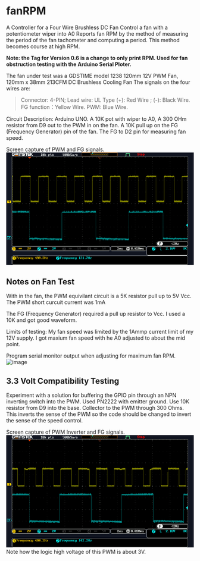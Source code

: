 # fanRPM
A Controller for a Four Wire Brushless DC Fan
Control a fan with a potentiometer wiper into A0
Reports fan RPM by the method of measuring the period of the fan tachometer and computing a period.  This method becomes course at high RPM.

**Note: the Tag for Version 0.6 is a change to only print RPM. Used for fan obstruction testing with the Arduino Serial Ploter.**

The fan under test was a GDSTIME model 1238 120mm 12V PWM Fan, 120mm x 38mm 213CFM DC Brushless Cooling Fan
The signals on the four wires are:
> Connector: 4-PIN; Lead wire: UL Type (+): Red Wire ; (-): Black Wire. FG function：Yellow Wire. PWM: Blue Wire. 

Circuit Description:
Arduino UNO.
A 10K pot with wiper to A0,
A 300 OHm resistor from D9 out to the PWM in on the fan.
A 10K pull up on the FG (Frequency Generator) pin of the fan.  The FG to D2 pin for measuring fan speed.

Screen capture of PWM and FG signals.
![CH1_PWM_CH2_FG.png](CH1_PWM_CH2_FG.png)

## Notes on Fan Test
With in the fan, the PWM equivilant circuit is a 5K resistor pull up to 5V Vcc.
The PWM short curcuit current was 1mA

The FG (Frequency Generator) required a pull up resistor to Vcc. I used a 10K and got good waveform.

Limits of testing: 
My fan speed was limited by the 1Ammp current limit of my 12V supply.  I got maxium fan speed with he A0 adjusted to about the mid point.

Program serial monitor output when adjusting for maximum fan RPM.
![image](https://github.com/ForrestErickson/fanRPM/assets/5836181/a9d557da-bb3a-45a3-9584-eb1630191ea1)

## 3.3 Volt Compatibility Testing
Experiment with a solution for buffering the GPIO pin through an NPN inverting switch into the PWM.
Used PN2222 with emitter ground. Use 10K resistor from D9 into the base. Collector to the PWM through 300 Ohms.
This inverts the sense of the PWM so the code should be changed to invert the sense of the speed control.  

Screen capture of PWM Inverter and FG signals.
![CH1_PWM_Inverter_CH2_FG.png](CH1_PWM_Inverter_CH2_FG.png)  
Note how the logic high voltage of this PWM is about 3V.



